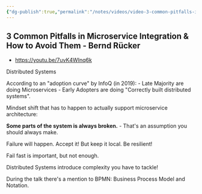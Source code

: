```yaml
---
{"dg-publish":true,"permalink":"/notes/videos/video-3-common-pitfalls-in-microservice-integration-and-how-to-avoid-them-bernd-rucker/"}
---
```


## 3 Common Pitfalls in Microservice Integration & How to Avoid Them - Bernd Rücker

- <https://youtu.be/7uvK4WInq6k>

Distributed Systems

According to an "adoption curve" by InfoQ (in 2019):
    - Late Majority are doing Microservices
    - Early Adopters are doing "Correctly built distributed systems".

Mindset shift that has to happen to actually support microservice architecture:

**Some parts of the system is always broken.** - That's an assumption you should always make.

Failure will happen. Accept it! But keep it local. Be resilient!

Fail fast is important, but not enough.

Distributed Systems introduce complexity you have to tackle!

During the talk there's a mention to BPMN: Business Process Model and Notation.


